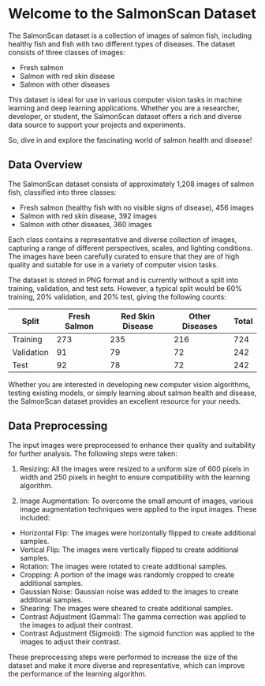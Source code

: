 # Welcome to the SalmonScan Dataset

The SalmonScan dataset is a collection of images of salmon fish, including healthy fish and fish with two different types of diseases. The dataset consists of three classes of images:

- Fresh salmon
- Salmon with red skin disease
- Salmon with other diseases

This dataset is ideal for use in various computer vision tasks in machine learning and deep learning applications. Whether you are a researcher, developer, or student, the SalmonScan dataset offers a rich and diverse data source to support your projects and experiments.

So, dive in and explore the fascinating world of salmon health and disease!

## Data Overview

The SalmonScan dataset consists of approximately 1,208 images of salmon fish, classified into three classes:

- Fresh salmon (healthy fish with no visible signs of disease), 456 images
- Salmon with red skin disease, 392 images
- Salmon with other diseases, 360 images

Each class contains a representative and diverse collection of images, capturing a range of different perspectives, scales, and lighting conditions. The images have been carefully curated to ensure that they are of high quality and suitable for use in a variety of computer vision tasks.

The dataset is stored in PNG format and is currently without a split into training, validation, and test sets. However, a typical split would be 60% training, 20% validation, and 20% test, giving the following counts:

| Split    | Fresh Salmon | Red Skin Disease | Other Diseases | Total |
|----------|--------------|------------------|---------------|-------|
| Training | 273          | 235              | 216           | 724   |
| Validation| 91           | 79               | 72            | 242   |
| Test     | 92           | 78               | 72            | 242   |

Whether you are interested in developing new computer vision algorithms, testing existing models, or simply learning about salmon health and disease, the SalmonScan dataset provides an excellent resource for your needs.

## Data Preprocessing

The input images were preprocessed to enhance their quality and suitability for further analysis. The following steps were taken:

1. Resizing: All the images were resized to a uniform size of 600 pixels in width and 250 pixels in height to ensure compatibility with the learning algorithm.

2. Image Augmentation: To overcome the small amount of images, various image augmentation techniques were applied to the input images. These included:
  - Horizontal Flip: The images were horizontally flipped to create additional samples.
  - Vertical Flip: The images were vertically flipped to create additional samples.
  - Rotation: The images were rotated to create additional samples.
  - Cropping: A portion of the image was randomly cropped to create additional samples.
  - Gaussian Noise: Gaussian noise was added to the images to create additional samples.
  - Shearing: The images were sheared to create additional samples.
  - Contrast Adjustment (Gamma): The gamma correction was applied to the images to adjust their contrast.
  - Contrast Adjustment (Sigmoid): The sigmoid function was applied to the images to adjust their contrast.

These preprocessing steps were performed to increase the size of the dataset and make it more diverse and representative, which can improve the performance of the learning algorithm.


